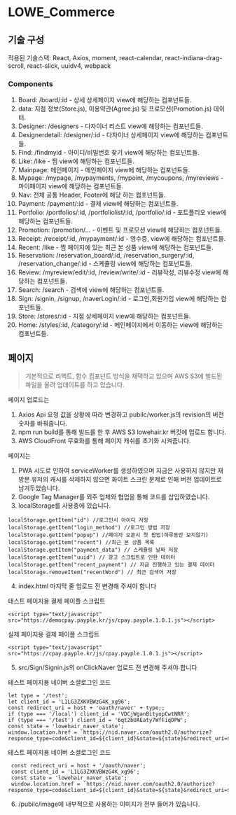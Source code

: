 # LOWE_Commerce
 
## 기술 구성
적용된 기술스택: React, Axios, moment, react-calendar, react-indiana-drag-scroll, react-slick, uuidv4, webpack

### Components
1. Board: /board/:id - 상세 상세페이지 view에 해당하는 컴포넌트들.
2. data: 지점 정보(Store.js), 이용약관(Agree.js) 및 프로모션(Promotion.js) 데이터.
3. Designer: /designers - 다자이너 리스트 view에 해당하는 컴포넌트들.
4. Designerdetail: /designer/:id - 다자이너 상세페이지 view에 해당하는 컴포넌트들.
5. Find: /findmyid - 아이디/비밀번호 찾기 view에 해당하는 컴포넌트들.
6. Like: /like - 찜 view에 해당하는 컴포넌트들.
7. Mainpage: 메인페이지 - 메인페이지 view에 해당하는 컴포넌트들.
8. Mypage: /mypage, /mypayments, /mypoint, /mycoupons, /myreviews - 마이페이지 view에 해당하는 컴포넌트들.
9. Nav: 전체 공통 Header, Footer에 해당 하는 컴포넌트들.
10. Payment: /payment/:id - 결제 view에 해당하는 컴포넌트들.
11. Portfolio: /portfolios/:id, /portfoliolist/:id, /portfolio/:id - 포트폴리오 view에 해당하는 컴포넌트들.
12. Promotion: /promotion/... - 이벤트 및 프로모션 view에 해당하는 컴포넌트들.
13. Receipt: /receipt/:id, /mypayment/:id - 영수증,  view에 해당하는 컴포넌트들.
14. Recent: /like - 찜 페이지에 있는 최근 본 상품 view에 해당하는 컴포넌트들.
15. Reservation: /reservation_board/:id, /reservation_surgery/:id, /reservation_change/:id - 스케쥴링 view에 해당하는 컴포넌트들.
16. Review: /myreview/edit/:id, /review/write/:id - 리뷰작성, 리뷰수정 view에 해당하는 컴포넌트들.
17. Search: /search - 검색에 view에 해당하는 컴포넌트들.
18. Sign: /signin, /signup, /naverLogin/:id - 로그인,회원가입 view에 해당하는 컴포넌트들.
19. Store: /stores/:id - 지점 상세페이지 view에 해당하는 컴포넌트들.
20. Home: /styles/:id, /category/:id - 메인페이지에서 이동하는 view에 해당하는 컴포넌트들.

## 페이지
> 기본적으로 리액트, 함수 컴포넌트 방식을 채택하고 있으며 AWS S3에 빌드된 파일을 올려 업데이트를 하고 있습니다.

페이지 업로드는
1. Axios Api 요청 값을 상황에 따라 변경하고 pubilc/worker.js의 revision의 버전 숫자를 바꿔줍니다.
2. npm run build를 통해 빌드를 한 후 AWS S3 lowehair.kr 버킷에 업로드 합니다.
3. AWS CloudFront 무효화를 통해 페이지 캐쉬를 초기화 시켜줍니다. 

페이지는
1. PWA 시도로 인하여 serviceWorker를 생성하였으며 지금은 사용하지 않지만 재방문 유저의 캐시를 삭제하지 않으면 화이트 스크린 문제로 인해 버전 업데이트로 남겨두었습니다.
2. Google Tag Manager를 외주 업체와 협업을 통해 코드를 삽입하였습니다.
3. localStorage를 사용중에 있습니다.
  ```
  localStorage.getItem("id") //로그인시 아이디 저장
  localStorage.getItem("login_method") //로그인 방법 저장
  localStorage.getItem("popup") //페이지 오픈시 첫 팝업(하루동안 보지않기)
  localStorage.getItem("recent") //최근 본 상품 목록
  localStorage.getItem("payment_data") // 스케쥴링 날짜 저장
  localStorage.getItem("uuid") // 광고 스크립트로 인한 데이터
  localStorage.getItem("recent_payment") // 지금 진행하고 있는 결제 데이터
  localStorage.removeItem("recentWord") // 최근 검색어 저장
  ```
4. index.html 마지막 줄 업로드 전 변경해 주셔야 합니다

  테스트 페이지용 결제 페이플 스크립트
  ```
  <script type="text/javascript" src="https://democpay.payple.kr/js/cpay.payple.1.0.1.js"></script>
  ```
  실제 페이지용 결제 페이플 스크립트
  ```
  <script type="text/javascript" src="https://cpay.payple.kr/js/cpay.payple.1.0.1.js"></script>
  ```
  
5. src/Sign/Signin.js의 onClickNaver 업로드 전 변경해 주셔야 합니다

  테스트 페이지용 네이버 소셜로그인 코드
  ```
 let type = '/test';
 let client_id = 'L1LG3ZXKVBWzG4K_xg96';
 const redirect_uri = host + 'oauth/naver' + type;;
 if (type === '/local') client_id = 'VDCjWganBityopCwtNRR';
 if (type === '/test') client_id = '6qt2bUAEaty7WfFiqDPW';
 const state = 'lowehair_naver_state';
 window.location.href = `https://nid.naver.com/oauth2.0/authorize?response_type=code&client_id=${client_id}&state=${state}&redirect_uri=${redirect_uri}`;
 ```
 
테스트 페이지용 네이버 소셜로그인 코드
```
 const redirect_uri = host + '/oauth/naver';
 const client_id = 'L1LG3ZXKVBWzG4K_xg96';
 const state = 'lowehair_naver_state';
 window.location.href = `https://nid.naver.com/oauth2.0/authorize?response_type=code&client_id=${client_id}&state=${state}&redirect_uri=${redirect_uri}`;
```

6. /pubilc/image에 내부적으로 사용하는 이미지가 전부 들어가 있습니다.
